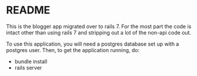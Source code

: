 # README

This is the blogger app migrated over to rails 7. For the most part the code is intact other than using rails 7 and stripping out a lot of the non-api code out. 

To use this application, you will need a postgres database set up with a postgres user. Then, to get the application running, do:

- bundle install
- rails server

